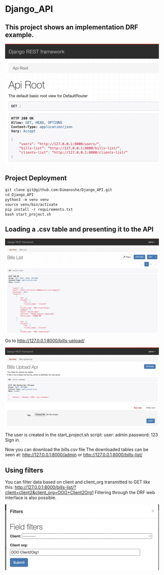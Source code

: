 # Django_API

## This project shows an implementation DRF example.

![api_root](screenshots/api_root.png)


## Project Deployment

```
git clone git@github.com:Dimanoshe/Django_API.git
cd Django_API
python3 -m venv venv
source venv/bin/activate
pip install -r requirements.txt
bash start_project.sh
```

## Loading a .csv table and presenting it to the API

![bills_list](screenshots/bills_list.png)

Go to http://127.0.0.1:8000/bills-upload/

![bills_upload](screenshots/bills_upload.png)


The user is created in the start_project.sh script:
user: admin
password: 123
Sign in.

Now you can download the bills.csv file
The downloaded tables can be seen at:
http://127.0.0.1:8000/admin
or
http://127.0.0.1:8000/bills-list/

## Using filters

You can filter data based on client and client_org transmitted to GET
like this:
http://127.0.0.1:8000/bills-list/?client=client2&client_org=OOO+Client2Org1
Filtering through the DRF web interface is also possible.

![bills_filters](screenshots/bills_filters.png)

